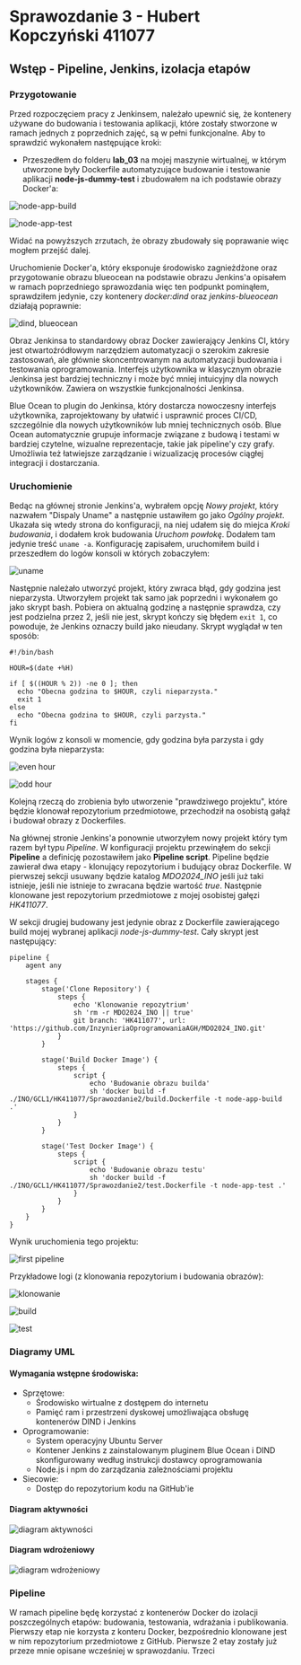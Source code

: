 # Sprawozdanie 3 - Hubert Kopczyński 411077

## Wstęp - Pipeline, Jenkins, izolacja etapów

### Przygotowanie

Przed rozpoczęciem pracy z Jenkinsem, należało upewnić się, że kontenery używane do budowania i testowania aplikacji, które zostały stworzone w ramach jednych z poprzednich zajęć, są w pełni funkcjonalne. Aby to sprawdzić wykonałem następujące kroki:

* Przeszedłem do folderu **lab_03** na mojej maszynie wirtualnej, w którym utworzone były Dockerfile automatyzujące budowanie i testowanie aplikacji **node-js-dummy-test** i zbudowałem na ich podstawie obrazy Docker'a:

![node-app-build](images/node-js-build.png)

![node-app-test](images/node-js-test.png)

Widać na powyższych zrzutach, że obrazy zbudowały się poprawanie więc mogłem przejść dalej.

Uruchomienie Docker'a, który eksponuje środowisko zagnieżdżone oraz przygotowanie obrazu blueocean na podstawie obrazu Jenkins'a opisałem w ramach poprzedniego sprawozdania więc ten podpunkt pominąłem, sprawdziłem jedynie, czy kontenery *docker:dind* oraz *jenkins-blueocean* działają poprawnie:

![dind, blueocean](images/dind-blueocean.png)

Obraz Jenkinsa to standardowy obraz Docker zawierający Jenkins CI, który jest otwartoźródłowym narzędziem automatyzacji o szerokim zakresie zastosowań, ale głównie skoncentrowanym na automatyzacji budowania i testowania oprogramowania. Interfejs użytkownika w klasycznym obrazie Jenkinsa jest bardziej techniczny i może być mniej intuicyjny dla nowych użytkowników. Zawiera on wszystkie funkcjonalności Jenkinsa.

Blue Ocean to plugin do Jenkinsa, który dostarcza nowoczesny interfejs użytkownika, zaprojektowany by ułatwić i usprawnić proces CI/CD, szczególnie dla nowych użytkowników lub mniej technicznych osób. Blue Ocean automatycznie grupuje informacje związane z budową i testami w bardziej czytelne, wizualne reprezentacje, takie jak pipeline'y czy grafy. Umożliwia też łatwiejsze zarządzanie i wizualizację procesów ciągłej integracji i dostarczania.

### Uruchomienie 

Bedąc na głównej stronie Jenkins'a, wybrałem opcję *Nowy projekt*, który nazwałem "Dispaly Uname" a następnie ustawiłem go jako *Ogólny projekt*. Ukazała się wtedy strona do konfiguracji, na niej udałem się do miejca *Kroki budowania*, i dodałem krok budowania *Uruchom powłokę*. Dodałem tam jedynie treść `uname -a`. Konfigurację zapisałem, uruchomiłem build i przeszedłem do logów konsoli w których zobaczyłem:

![uname](images/uname.png)

Następnie należało utworzyć projekt, który zwraca błąd, gdy godzina jest nieparzysta. Utworzyłem projekt tak samo jak poprzedni i wykonałem go jako skrypt bash. Pobiera on aktualną godzinę a następnie sprawdza, czy jest podzielna przez 2, jeśli nie jest, skrypt kończy się błędem `exit 1`, co powoduje, że Jenkins oznaczy build jako nieudany. Skrypt wyglądał w ten sposób:

```
#!/bin/bash

HOUR=$(date +%H)

if [ $((HOUR % 2)) -ne 0 ]; then
  echo "Obecna godzina to $HOUR, czyli nieparzysta."
  exit 1
else
  echo "Obecna godzina to $HOUR, czyli parzysta."
fi
```

Wynik logów z konsoli w momencie, gdy godzina była parzysta i gdy godzina była nieparzysta:

![even hour](images/hour.png)

![odd hour](images/hour_odd.png)

Kolejną rzeczą do zrobienia było utworzenie "prawdziwego projektu", które będzie klonował repozytorium przedmiotowe, przechodził na osobistą gałąź i budował obrazy z Dockerfiles.

Na głównej stronie Jenkins'a ponownie utworzyłem nowy projekt który tym razem był typu *Pipeline*. W konfiguracji projektu przewinąłem do sekcji **Pipeline** a definicję pozostawiłem jako **Pipeline script**. Pipeline będzie zawierał dwa etapy - klonujący repozytorium i budujący obraz Dockerfile. W pierwszej sekcji usuwany będzie katalog *MDO2024_INO* jeśli już taki istnieje, jeśli nie istnieje to zwracana będzie wartość *true*. Następnie klonowane jest repozytorium przedmiotowe z mojej osobistej gałęzi *HK411077*.

W sekcji drugiej budowany jest jedynie obraz z Dockerfile zawierającego build mojej wybranej aplikacji *node-js-dummy-test*. Cały skrypt jest następujący:

```
pipeline {
    agent any

    stages {
        stage('Clone Repository') {
            steps {
                echo 'Klonowanie repozytrium'
                sh 'rm -r MDO2024_INO || true'
                git branch: 'HK411077', url: 'https://github.com/InzynieriaOprogramowaniaAGH/MDO2024_INO.git'
            }
        }

        stage('Build Docker Image') {
            steps {
                script {
                    echo 'Budowanie obrazu builda'
                    sh 'docker build -f ./INO/GCL1/HK411077/Sprawozdanie2/build.Dockerfile -t node-app-build .'
                }
            }
        }
        
        stage('Test Docker Image') {
            steps {
                script {
                    echo 'Budowanie obrazu testu'
                    sh 'docker build -f ./INO/GCL1/HK411077/Sprawozdanie2/test.Dockerfile -t node-app-test .'
                }
            }
        }
    }
}
```

Wynik uruchomienia tego projektu:

![first pipeline](images/first_pipeline.png)

Przykładowe logi (z klonowania repozytorium i budowania obrazów):

![klonowanie](images/example_log.png)

![build](images/build.png)

![test](images/test.png)

### Diagramy UML

#### Wymagania wstępne środowiska:
- Sprzętowe:
  - Środowisko wirtualne z dostępem do internetu
  - Pamięć ram i przestrzeni dyskowej umożliwająca obsługę kontenerów DIND i Jenkins
- Oprogramowanie:
  - System operacyjny Ubuntu Server
  - Kontener Jenkins z zainstalowanym pluginem Blue Ocean i DIND skonfigurowany według instrukcji dostawcy oprogramowania
  - Node.js i npm do zarządzania zależnościami projektu
- Siecowie:
  - Dostęp do repozytorium kodu na GitHub'ie

#### Diagram aktywności

![diagram aktywności](images/diagram_aktywnosci.png)

#### Diagram wdrożeniowy

![diagram wdrożeniowy](images/diagram_wdrozeniowy.png)

### Pipeline

W ramach pipeline będę korzystać z kontenerów Docker do izolacji poszczególnych etapów: budowania, testowania, wdrażania i publikowania. Pierwszy etap nie korzysta z konteru Docker, bezpośrednio klonowane jest w nim repozytorium przedmiotowe z GitHub. Pierwsze 2 etay zostały już przeze mnie opisane wcześniej w sprawozdaniu. Trzeci 